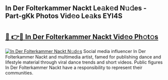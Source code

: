 ## In Der Folterkammer Nackt Le𝚊k𝚎d N𝚞𝚍es - Part-gKk Photos Vid𝚎o Le𝚊ks EYI4S

# <h2><a href="http://fb12w5.evod.top/?m=In+Der+Folterkammer+Nackt">🔗 👉🔴 In Der Folterkammer Nackt Vid𝚎o Ph𝚘t𝚘s</a></h2>

[![In Der Folterkammer Nackt N𝚞d𝚎s](https://i.imgur.com/8V9OHl7.gif)](http://fb12w5.evod.top/?m=In+Der+Folterkammer+Nackt)
Social media influencer In Der Folterkammer Nackt and multimedia artist, famed for publishing dance and lifestyle material through viral dance trends and short videos. Public figures In Der Folterkammer Nackt have a responsibility to represent their communities. 
